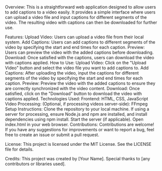 Overview:
This is a straightforward web application designed to allow users to add captions to a video easily. It provides a simple interface where users can upload a video file and input captions for different segments of the video. The resulting video with captions can then be downloaded for further use.

Features:
Upload Video: Users can upload a video file from their local system.
Add Captions: Users can add captions to different segments of the video by specifying the start and end times for each caption.
Preview: Users can preview the video with the added captions before downloading.
Download: Once satisfied with the captions, users can download the video with captions applied.
How to Use:
Upload Video: Click on the "Upload Video" button and select the video file you want to add captions to.
Add Captions: After uploading the video, input the captions for different segments of the video by specifying the start and end times for each caption.
Preview: Preview the video with the added captions to ensure they are correctly synchronized with the video content.
Download: Once satisfied, click on the "Download" button to download the video with captions applied.
Technologies Used:
Frontend: HTML, CSS, JavaScript
Video Processing: (Optional, if processing videos server-side): FFmpeg
Setup Instructions:
Clone the repository to your local machine.
If using a server for processing, ensure Node.js and npm are installed, and install dependencies using npm install.
Start the server (if applicable).
Open index.html in your web browser.
Contributions:
Contributions are welcome! If you have any suggestions for improvements or want to report a bug, feel free to create an issue or submit a pull request.

License:
This project is licensed under the MIT License. See the LICENSE file for details.

Credits:
This project was created by [Your Name]. Special thanks to [any contributors or libraries used].
